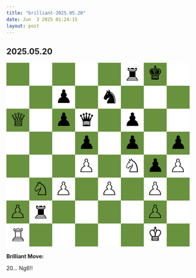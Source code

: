 ```yaml
---
title: "brilliant-2025.05.20"
date: Jun  3 2025 01:24:15
layout: post
---
```


## 2025.05.20

![](images/brilliant-2025.05.20.png)

**Brilliant Move:**

20... Ng6!!

